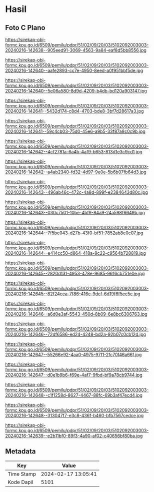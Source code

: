 # Hasil

## Foto C Plano

https://sirekap-obj-formc.kpu.go.id/6509/pemilu/pdpr/51/02/09/20/03/5102092003003-20240216-142638--905eed91-3069-4563-9a84-eaf8d5bb8556.jpg

https://sirekap-obj-formc.kpu.go.id/6509/pemilu/pdpr/51/02/09/20/03/5102092003003-20240216-142640--aafe2893-cc7e-4950-8eed-a0f951bbf5de.jpg

https://sirekap-obj-formc.kpu.go.id/6509/pemilu/pdpr/51/02/09/20/03/5102092003003-20240216-142640--5e06a580-8d9d-4209-b4db-bd120a903147.jpg

https://sirekap-obj-formc.kpu.go.id/6509/pemilu/pdpr/51/02/09/20/03/5102092003003-20240216-142641--5432d174-c8d4-4703-bde8-3bf7d28617a3.jpg

https://sirekap-obj-formc.kpu.go.id/6509/pemilu/pdpr/51/02/09/20/03/5102092003003-20240216-142641--59c4cb03-75d0-45e6-a9b5-33f87a8c0c9b.jpg

https://sirekap-obj-formc.kpu.go.id/6509/pemilu/pdpr/51/02/09/20/03/5102092003003-20240216-142642--4cf2781a-6a4b-4af9-b653-813d1e3c9cd1.jpg

https://sirekap-obj-formc.kpu.go.id/6509/pemilu/pdpr/51/02/09/20/03/5102092003003-20240216-142642--a4ab2340-fd32-4d97-9e0e-5b6b07fb64d3.jpg

https://sirekap-obj-formc.kpu.go.id/6509/pemilu/pdpr/51/02/09/20/03/5102092003003-20240216-142643--496ab46c-472c-4a8d-899f-e2384643d80c.jpg

https://sirekap-obj-formc.kpu.go.id/6509/pemilu/pdpr/51/02/09/20/03/5102092003003-20240216-142643--030c7501-10be-4bf9-84a9-24a598f6649b.jpg

https://sirekap-obj-formc.kpu.go.id/6509/pemilu/pdpr/51/02/09/20/03/5102092003003-20240216-142644--7f5be043-d27b-43f0-bf51-7852ab8e0c07.jpg

https://sirekap-obj-formc.kpu.go.id/6509/pemilu/pdpr/51/02/09/20/03/5102092003003-20240216-142644--e414cc50-d864-418a-9c22-c9564b728819.jpg

https://sirekap-obj-formc.kpu.go.id/6509/pemilu/pdpr/51/02/09/20/03/5102092003003-20240216-142645--2820d131-4953-478e-9685-9616cb751e0e.jpg

https://sirekap-obj-formc.kpu.go.id/6509/pemilu/pdpr/51/02/09/20/03/5102092003003-20240216-142645--82f24cea-7f86-416c-9dcf-6d19f6f5ec5c.jpg

https://sirekap-obj-formc.kpu.go.id/6509/pemilu/pdpr/51/02/09/20/03/5102092003003-20240216-142646--a6d0e3af-5543-450d-8b09-6e8bc6306763.jpg

https://sirekap-obj-formc.kpu.go.id/6509/pemilu/pdpr/51/02/09/20/03/5102092003003-20240216-142646--72df6586-ed24-4248-bd2a-92b07c0cb12d.jpg

https://sirekap-obj-formc.kpu.go.id/6509/pemilu/pdpr/51/02/09/20/03/5102092003003-20240216-142647--55266e92-4aa0-4975-97f1-2fc70f46a66f.jpg

https://sirekap-obj-formc.kpu.go.id/6509/pemilu/pdpr/51/02/09/20/03/5102092003003-20240216-142647--d0e1b9b6-f69e-4af7-9fbd-bf9a78cb9744.jpg

https://sirekap-obj-formc.kpu.go.id/6509/pemilu/pdpr/51/02/09/20/03/5102092003003-20240216-142648--c1f1258d-8627-4467-88fc-69b3af47ecd4.jpg

https://sirekap-obj-formc.kpu.go.id/6509/pemilu/pdpr/51/02/09/20/03/5102092003003-20240216-142648--313047f7-e3c8-436f-b460-bfb7567cedce.jpg

https://sirekap-obj-formc.kpu.go.id/6509/pemilu/pdpr/51/02/09/20/03/5102092003003-20240216-142639--e2b11bf0-89f3-4a90-af02-c40656bf80ba.jpg


## Metadata

| Key        | Value               |
| ---------- | ------------------- |
| Time Stamp | 2024-02-17 13:05:41 |
| Kode Dapil | 5101                |



